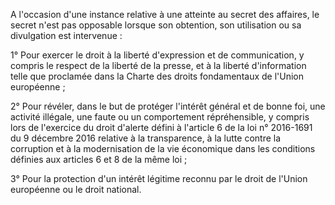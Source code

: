 A l'occasion d'une instance relative à une atteinte au secret des affaires, le secret n'est pas opposable lorsque son obtention, son utilisation ou sa divulgation est intervenue :

1° Pour exercer le droit à la liberté d'expression et de communication, y compris le respect de la liberté de la presse, et à la liberté d'information telle que proclamée dans la Charte des droits fondamentaux de l'Union européenne ;

2° Pour révéler, dans le but de protéger l'intérêt général et de bonne foi, une activité illégale, une faute ou un comportement répréhensible, y compris lors de l'exercice du droit d'alerte défini à l'article 6 de la loi n° 2016-1691 du 9 décembre 2016 relative à la transparence, à la lutte contre la corruption et à la modernisation de la vie économique dans les conditions définies aux articles 6 et 8 de la même loi ;

3° Pour la protection d'un intérêt légitime reconnu par le droit de l'Union européenne ou le droit national.
